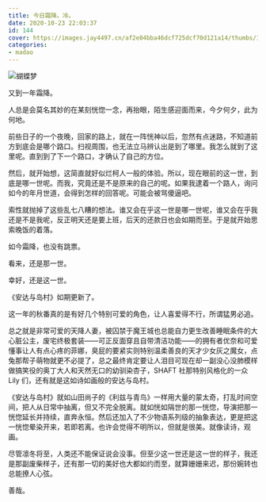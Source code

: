 ```yaml
---
title: 今日霜降。冷。
date: 2020-10-23 22:03:37
id: 144
cover: https://images.jay4497.cn/af2e04bba46dcf725dcf70d121a14/thumbs/16034615555f92e1b3059752201.jpg
categories:
- madao
---
```


![蝴蝶梦](https://images.jay4497.cn/af2e04bba46dcf725dcf70d121a14/original/16034615555f92e1b3059752201.jpg)

又到一年霜降。

人总是会莫名其妙的在某刻恍惚一念，再抬眼，陌生感迎面而来，今夕何夕，此为何地。

前些日子的一个夜晚，回家的路上，就在一阵恍神以后，忽然有点迷路，不知道前方到底会是哪个路口。扫视周围，也无法立马辨认出是到了哪里。我怎么就到了这里呢。直到到了下一个路口，才确认了自己的方位。

然后，就开始想，这简直就好似烂柯人一般的体验。所以，现在眼前的这一世，到底是哪一世呢。而我，究竟还是不是原来的自己的呢。如果我逮着一个路人，询问如今的年月世道，会得到怎样的回答呢。可能会被骂傻逼吧。

索性就抛掉了这些乱七八糟的想法。谁又会在乎这一世是哪一世呢，谁又会在乎我还是不是我呢，反正明天还是要上班，后天的还款日也会如期而至。于是就开始思索晚饭的着落。

如今霜降，也没有跳票。

看来，还是那一世。

幸好，还是这一世。

《安达与岛村》如期更新了。

这一年的秋番真的是有好几个特别可爱的角色，让人喜爱得不行，所谓猛男必追。

总之就是非常可爱的天降人妻，被囚禁于魔王城也总能自力更生改善睡眠条件的大心脏公主，废宅终极套装——可正反面穿且自带清洁功能——的拥有者优奈和可爱懂事让人有点心疼的菲娜，臭屁的要紧实则特别温柔善良的天才少女灰之魔女，点兔那帮子萌物就更不必提了，总之最终肯定要让人泪目可现在却一副没心没肺模样做搞笑役的奥丁大人和天然无口的幼驯染杏子，SHAFT 社那特别风格化的一众 Lily 们，还有就是这如诗如画般的安达与岛村。

《安达与岛村》就如山田尚子的《利兹与青鸟》一样用大量的蒙太奇，打乱时间空间，把人从日常中抽离，但又不完全脱离。就如恍如隔世的那一恍惚，导演把那一恍惚延长并持续，直奔永恒。然后还加入了不少物语系列级的抽象表达，更是把这一恍惚晕染开来，若即若离。也许会觉得不明所以，但就是很美。就像读诗，观画。

尽管凛冬将至，人类还不能保证说会没事。但至少这一世还是这一世的样子，我还是那副废柴样子，还有那一切的美好也大都如约而至，就算姗姗来迟，那份婉转也总能撩人心弦。

善哉。
